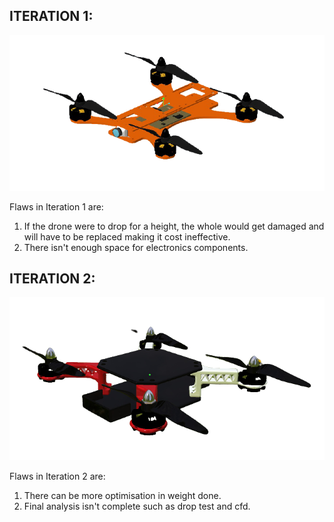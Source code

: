 ## ITERATION 1:

![Image alt text](IMG/dronev1.png?raw=true "Drone frame 1st Iteration")

Flaws in Iteration 1 are: 
1. If the drone were to drop for a height, the whole would get damaged and will have to be replaced making it cost ineffective. 
2. There isn't enough space for electronics components.



## ITERATION 2:

![Image alt text](IMG/dronev2.png?raw=true "Drone frame 2nd Iteration")

Flaws in Iteration 2 are:
1. There can be more optimisation in weight done.
2. Final analysis isn't complete such as drop test and cfd.
